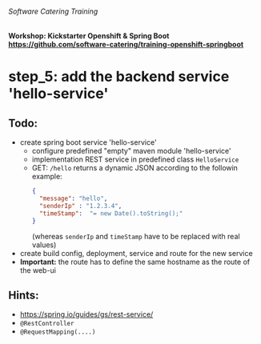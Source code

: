###### Software Catering Training
#### Workshop: Kickstarter Openshift & Spring Boot  https://github.com/software-catering/training-openshift-springboot
# step_5: add the backend service 'hello-service'

## Todo:
* create spring boot service 'hello-service'
  * configure predefined "empty" maven module 'hello-service'
  * implementation REST service in predefined class `HelloService`
  * GET: `/hello` returns a dynamic JSON according to the followin example:
    ```json
    { 
      "message": "hello",
      "senderIp" : "1.2.3.4",
      "timeStamp":  "= new Date().toString();"
    }
    ```
    (whereas `senderIp` and `timeStamp` have to be replaced with real values)
* create build config, deployment, service and route for the new service
* **Important:** the route has to define the same hostname as the route of the web-ui

## Hints:
* https://spring.io/guides/gs/rest-service/
* `@RestController`
* `@RequestMapping(....)`